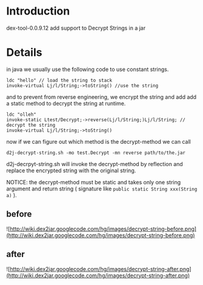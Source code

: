 # Introduction #

dex-tool-0.0.9.12 add support to Decrypt Strings in a jar

# Details #

in java we usually use the following code to use constant strings.
```
ldc "hello" // load the string to stack
invoke-virtual Lj/l/String;->toString() //use the string
```
and to prevent from reverse engineering, we encrypt the string and add add a static method to decrypt the string at runtime.
```
ldc "olleh"
invoke-static Ltest/Decrypt;->reverse(Lj/l/String;)Lj/l/String; // decrypt the string
invoke-virtual Lj/l/String;->toString()
```

now if we can figure out which method is the decrypt-method we can call
```
d2j-decrypt-string.sh -mo test.Decrypt -mn reverse path/to/the.jar
```

d2j-decrpyt-string.sh will invoke the decrypt-method by reflection and replace the encrypted string with the original string.

NOTICE: the decrypt-method must be static and takes only one string argument and return string ( signature like ` public static String xxx(String a) ` ).

## before ##

![http://wiki.dex2jar.googlecode.com/hg/images/decrypt-string-before.png](http://wiki.dex2jar.googlecode.com/hg/images/decrypt-string-before.png)

## after ##

![http://wiki.dex2jar.googlecode.com/hg/images/decrypt-string-after.png](http://wiki.dex2jar.googlecode.com/hg/images/decrypt-string-after.png)